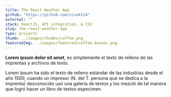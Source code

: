 ```yaml
---
title: The React Weather App
github: "https://github.com/nivekt24"
external: ""
stack: ReactJS, API integration, & CSS
slug: the-react-weather-app
type: projects
thumb: ../images/thumbs/coffee.png
featuredImg: ../images/featured/coffee-banner.png
---
```


**Lorem ipsum dolor sit amet**, es simplemente el texto de relleno de las imprentas y archivos de texto.

Lorem Ipsum ha sido el texto de relleno estándar de las industrias desde el año 1500, cuando un impresor (N. del T. persona que se dedica a la imprenta) desconocido usó una galería de textos y los mezcló de tal manera que logró hacer un libro de textos especimen.

